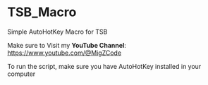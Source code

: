 # TSB_Macro
Simple AutoHotKey Macro for TSB

Make sure to Visit my **YouTube Channel**:
https://www.youtube.com/@MigZCode



To run the script, make sure you have AutoHotKey installed in your computer
